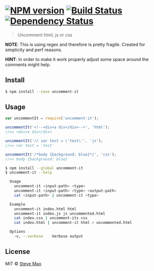 #  [![NPM version][npm-image]][npm-url] [![Build Status][travis-image]][travis-url] [![Dependency Status][daviddm-image]][daviddm-url]

> Uncomment html, js or css

**NOTE**: This is using regex and therefore is pretty fragile. Created for simplicity and perf reasons.

**HINT**: In order to make it work properly adjust some space around the comments might help.

## Install

```sh
$ npm install --save uncomment-it
```


## Usage

```js
var uncommentIt = require('uncomment-it');

uncommentIt('<!--<div>a div</div>-->', 'html');
//=> <div>a div</div>

uncommentIt('// var test = \'test\'', 'js');
//=> var test = 'test'

uncommentIt('/*body {background: blue}*/', 'css');
//=> body {background: blue}
```

```sh
$ npm install --global uncomment-it
$ uncomment-it --help

  Usage
    uncomment-it <input-path> <type>
    uncomment-it <input-path> <type> <output-path>
    cat <input-path> | uncomment-it <type>

  Example
    uncomment-it index.html html
    uncomment-it index.js js uncommented.html
    cat index.css | uncomment-its css
    cat index.html | uncomment-it html > uncommented.html

  Options
    -v, --verbose    Verbose output
```


## License

MIT © [Steve Mao](https://github.com/stevemao)


[npm-image]: https://badge.fury.io/js/uncomment-it.svg
[npm-url]: https://npmjs.org/package/uncomment-it
[travis-image]: https://travis-ci.org/stevemao/uncomment-it.svg?branch=master
[travis-url]: https://travis-ci.org/stevemao/uncomment-it
[daviddm-image]: https://david-dm.org/stevemao/uncomment-it.svg?theme=shields.io
[daviddm-url]: https://david-dm.org/stevemao/uncomment-it

